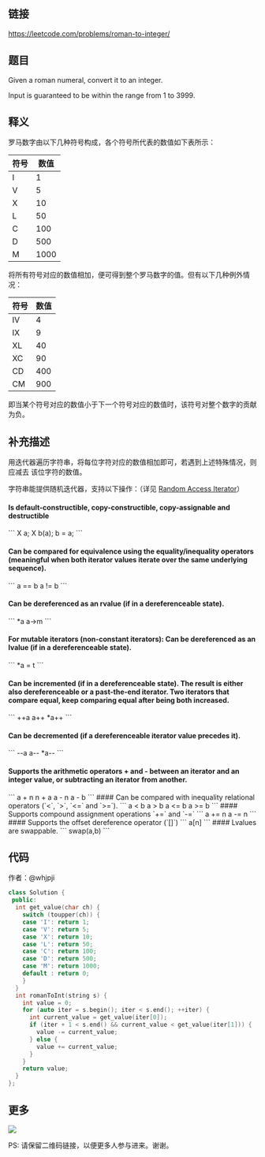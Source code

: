 ## 链接

https://leetcode.com/problems/roman-to-integer/

## 题目

Given a roman numeral, convert it to an integer.

Input is guaranteed to be within the range from 1 to 3999.

## 释义

罗马数字由以下几种符号构成，各个符号所代表的数值如下表所示：

| 符号 | 数值 |
|------|------|
| I    | 1    |
| V    | 5    |
| X    | 10   |
| L    | 50   |
| C    | 100  |
| D    | 500  |
| M    | 1000 |

将所有符号对应的数值相加，便可得到整个罗马数字的值。但有以下几种例外情况：

| 符号 | 数值 |
|------|------|
| IV   | 4    |
| IX   | 9    |
| XL   | 40   |
| XC   | 90   |
| CD   | 400  |
| CM   | 900  |

即当某个符号对应的数值小于下一个符号对应的数值时，该符号对整个数字的贡献为负。

## 补充描述

用迭代器遍历字符串，将每位字符对应的数值相加即可，若遇到上述特殊情况，则应减去
该位字符的数值。

字符串能提供随机迭代器，支持以下操作：（详见 [Random Access
Iterator](http://www.cplusplus.com/reference/iterator/RandomAccessIterator/)）

<h4>Is default-constructible, copy-constructible, copy-assignable and
destructible</h4>
```
X a;
X b(a);
b = a;
```
<h4>Can be compared for equivalence using the equality/inequality operators
(meaningful when both iterator values iterate over the same underlying
sequence).</h4>
```
a == b
a != b
```
<h4>Can be dereferenced as an rvalue (if in a dereferenceable state).</h4>
```
*a
a->m
```
<h4>For mutable iterators (non-constant iterators):
Can be dereferenced as an lvalue (if in a dereferenceable state).</h4>
```
*a = t
```
<h4>Can be incremented (if in a dereferenceable state).
The result is either also dereferenceable or a past-the-end iterator.
Two iterators that compare equal, keep comparing equal after being both
increased.</h4>
```
++a
a++
*a++
```
<h4>Can be decremented (if a dereferenceable iterator value precedes it).</h4>
```
--a
a--
*a--
```
<h4>Supports the arithmetic operators + and - between an iterator and an integer
value, or subtracting an iterator from another.</h4>
```
a + n
n + a
a - n
a - b
```
#### Can be compared with inequality relational operators (`<`, `>`, `<=` and `>=`).
```
a < b
a > b
a <= b
a >= b
```
#### Supports compound assignment operations `+=` and `-=`
```
a += n
a -= n
```
#### Supports the offset dereference operator (`[]`)
```
a[n]
```
#### Lvalues are swappable.
```
swap(a,b)
```

## 代码

作者：@whjpji

```c++
class Solution {
 public:
  int get_value(char ch) {
    switch (toupper(ch)) {
    case 'I': return 1;
    case 'V': return 5;
    case 'X': return 10;
    case 'L': return 50;
    case 'C': return 100;
    case 'D': return 500;
    case 'M': return 1000;
    default : return 0;
    }
  }
  int romanToInt(string s) {
    int value = 0;
    for (auto iter = s.begin(); iter < s.end(); ++iter) {
      int current_value = get_value(iter[0]);
      if (iter + 1 < s.end() && current_value < get_value(iter[1])) {
        value -= current_value;
      } else {
        value += current_value;
      }
    }
    return value;
  }
};
```

## 更多

![](https://github.com/githubwoniu/learnprogram/blob/master/image/erweima.png)

PS: 请保留二维码链接，以便更多人参与进来。谢谢。
